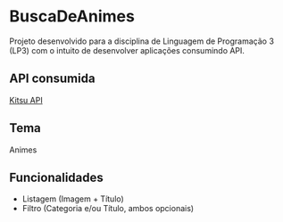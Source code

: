 # BuscaDeAnimes
Projeto desenvolvido para a disciplina de Linguagem de Programação 3 (LP3) com o intuito de desenvolver aplicações consumindo API.

## API consumida
[Kitsu API](https://kitsu.docs.apiary.io/#introduction/json:api/filtering-and-search)

## Tema
Animes

## Funcionalidades
* Listagem (Imagem + Título)
* Filtro (Categoria e/ou Título, ambos opcionais)
